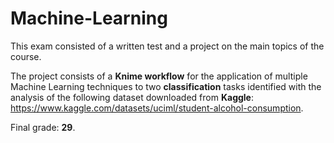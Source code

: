# Machine-Learning

This exam consisted of a written test and a project on the main topics of the course.

The project consists of a **Knime workflow** for the application of multiple Machine Learning techniques to two **classification** tasks identified with the analysis of the following dataset downloaded from **Kaggle**: https://www.kaggle.com/datasets/uciml/student-alcohol-consumption.

Final grade: **29**.

